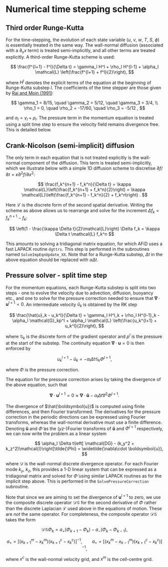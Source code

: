 # Numerical time stepping scheme

## Third order Runge-Kutta
For the time-stepping, the evolution of each state variable ($u$, $v$, $w$, $T$, $S$, $\phi$) is essentially treated in the same way.
The wall-normal diffusion (associated with a $\partial_xx$ term) is treated semi-implicitly, and all other terms are treated explicitly.
A third-order Runge-Kutta scheme is used:

$$
\frac{f^{l+1} - f^l}{\Delta t} = \gamma_l H^l + \rho_l H^{l-1} + \alpha_l \mathcal{L} \left(\frac{f^{l+1} + f^l}{2}\right),
$$

where $H^l$ denotes the explicit terms of the equation at the beginning of Runge-Kutta substep $l$.
The coefficients of the time stepper are those given by [Rai and Moin (1991)](https://doi.org/10.1016/0021-9991(91)90264-L):

$$
\gamma_1 = 8/15, \quad \gamma_2 = 5/12, \quad \gamma_3 = 3/4, \\
\rho_1 = 0, \quad \rho_2 = -17/60, \quad \rho_3 = -5/12 ,
$$

and $\alpha_l = \gamma_l + \rho_l$.
The pressure term in the momentum equation is treated using a split time step to ensure the velocity field remains divergence free.
This is detailed below.

## Crank-Nicolson (semi-implicit) diffusion
The only term in each equation that is not treated explicitly is the wall-normal component of the diffusion.
This term is treated semi-implicitly, which we illustrate below with a simple 1D diffusion scheme to discretise $\partial f/\partial t = \kappa \partial^2 f/\partial x^2$:

$$
\frac{f_k^{n+1} - f_k^n}{\Delta t} = \kappa \mathcal{L}\left(\frac{f_k^{n+1} + f_k^n}{2}\right) = \kappa \mathcal{L}\left(\frac{f_k^{n+1} - f_k^n}{2} + f_k^n\right) .
$$

Here $\mathcal{L}$ is the discrete form of the second spatial derivative.
Writing the scheme as above allows us to rearrange and solve for the increment $\Delta f_k = f_k^{n+1} - f_k$:

$$
\left(1 - \frac{\kappa \Delta t}{2}\mathcal{L}\right) \Delta f_k = \kappa \Delta t \mathcal{L} f_k^n
$$

This amounts to solving a tridiagonal matrix equation, for which AFiD uses a fast LAPACK routine `dgttrs`.
This step is performed in the subroutines named `SolveImpEqnUpdate_XX`.
Note that for a Runge-Kutta substep, $\Delta t$ in the above equation should be replaced with $\alpha \Delta t$.

## Pressure solver - split time step
For the momentum equations, each Runge-Kutta substep is split into two steps - one to evolve the velocity due to advection, diffusion, buoyancy etc., and one to solve for the pressure correction needed to ensure that $\boldsymbol{\nabla} \cdot \boldsymbol{u}^{l+1} = 0$.
An intermediate velocity $\hat{u}_k$ is obtained by the RK step

$$
\frac{\hat{u}_k - u_k^l}{\Delta t} = \gamma_l H^l_k + \rho_l H^{l-1}_k - \alpha_l \mathcal{G}_kp^l + \alpha_l \mathcal{L} \left(\frac{u_k^{l+1} + u_k^l}{2}\right),
$$

where $\mathcal{G}_k$ is the discrete form of the gradient operator and $p^l$ is the pressure at the start of the substep.
The continuity equation $\boldsymbol{\nabla}\cdot\boldsymbol{u}=0$ is then enforced by

$$
u_k^{l+1} - \hat{u}_k = -\alpha_l \Delta t \mathcal{G}_k \Phi^{l+1} ,
$$

where $\Phi$ is the pressure correction.

The equation for the pressure correction arises by taking the divergence of the above equation, such that

$$
\boldsymbol{\nabla}\cdot\boldsymbol{u}^{l+1} = 0 \approx \boldsymbol{\nabla}\cdot\boldsymbol{\hat{u}} - \alpha_l \Delta t \nabla^2 \Phi^{l+1} .
$$

The divergence of $\hat{\boldsymbol{u}}$ is computed using finite differences, and then Fourier transformed.
The derivatives for the pressure correction in the periodic directions can be expressed using Fourier transforms, whereas the wall-normal derivative must use a finite difference.
Denoting $\boldsymbol{\tilde{u}}$ and $\tilde{\Phi}$ as the ($yz$-)Fourier transforms of $\boldsymbol{\hat{u}}$ and $\Phi^{l+1}$ respectively, we can now write the problem as a linear system

$$
\alpha_l \Delta t\left[ \mathcal{DG} - (k_y^2 + k_z^2)\mathcal{I}\right]\tilde{\Phi} = \widetilde{\nabla\cdot \boldsymbol{u}},
$$

where $\mathcal{D}$ is the wall-normal discrete divergence operator.
For each Fourier mode $k_y$, $k_z$, this provides a 1-D linear system that can be expressed as a tridiagonal matrix and solved for $\tilde{\Phi}$ using similar LAPACK routines as for the implicit step above.
This is performed in the `SolvePressureCorrection` subroutine.


Note that since we are aiming to set the divergence of $\boldsymbol{u}^{l+1}$ to zero, we use the composite discrete operator $\mathcal{DG}$ for the second derivative of $\Phi$ rather than the discrete Laplacian $\mathcal{L}$ used above in the equations of motion.
These are *not* the same operator.
For completeness, the composite operator $\mathcal{DG}$ takes the form

$$
\mathcal{DG}\Phi_k = a_+ (\Phi_{k+1} - \Phi_k) - a_- (\Phi_k - \Phi_{k-1}) ,
$$

$$
a_+ = [(x^m_{k+1} - x^m_k)(x^c_{k+1} - x^c_k)]^{-1}, \qquad
a_+ = [(x^m_k - x^m_{k-1})(x^c_{k+1} - x^c_k)]^{-1},
$$

where $x^c$ is the wall-normal velocity grid, and $x^m$ is the cell-centre grid.
